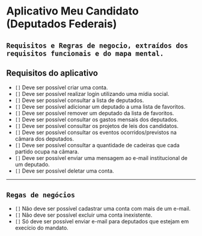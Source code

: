 # **Aplicativo Meu Candidato (Deputados Federais)**

## `Requisitos e Regras de negocio, extraídos dos requisitos funcionais e do mapa mental.`

## **Requisitos do aplicativo**

- `[]` Deve ser possível criar uma conta.
- `[]` Deve ser possível realizar login utilizando uma mídia social.
- `[]` Deve ser possível consultar a lista de deputados.
- `[]` Deve ser possível adicionar um deputado a uma lista de favoritos.
- `[]` Deve ser possível remover um deputado da lista de favoritos.
- `[]` Deve ser possível consultar os gastos mensais dos deputados.
- `[]` Deve ser possível consultar os projetos de leis dos candidatos.
- `[]` Deve ser possível consultar os eventos ocorridos/previstos na câmara dos deputados.
- `[]` Deve ser possível consultar a quantidade de cadeiras que cada partido ocupa na câmara.
- `[]` Deve ser possível enviar uma mensagem ao e-mail institucional de um deputado.
- `[]` Deve ser possível deletar uma conta.

---

## `Regas de negócios`

- `[]` Não deve ser possível cadastrar uma conta com mais de um e-mail.
- `[]` Não deve ser possível excluir uma conta inexistente.
- `[]` Só deve ser possível enviar e-mail para deputados que estejam em execício do mandato.